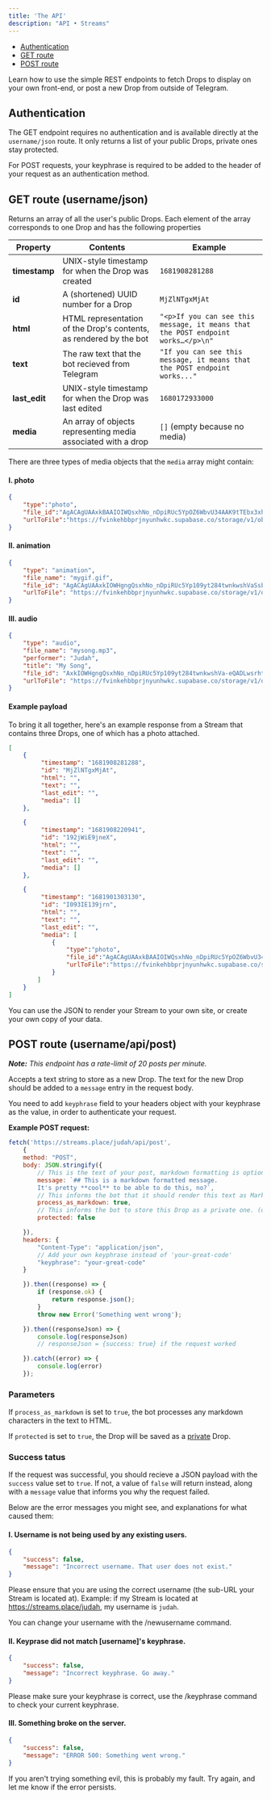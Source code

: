 ```yaml
---
title: 'The API'
description: "API • Streams"
---
```


<div id="menu">
    <ul>     
        <li><a href="#authentication"> Authentication </a></li>
		<li> <a href="#get-route-usernamejson"> GET route </a>
		<li> <a href="#post-route-usernameapipost"> POST route </a>
    </ul>
</div>


Learn how to use the simple REST endpoints to fetch Drops to display on your own front-end, or post a new Drop from outside of Telegram.


## Authentication 

The GET endpoint requires no authentication and is available directly at the `username/json` route. It only returns a list of your public Drops, private ones stay protected.

For POST requests, your keyphrase is required to be added to the header of your request as an authentication method.

## GET route (username/json) 

Returns an array of all the user's public Drops. Each element of the array corresponds to one Drop and has the following properties

| Property | Contents | Example |
|-|-|-|
| **timestamp** | UNIX-style timestamp for when the Drop was created | `1681908281288` |
| **id** | A (shortened) UUID number for a Drop | `MjZlNTgxMjAt` |
| **html** | HTML representation of the Drop's contents, as rendered by the bot | `"<p>If you can see this message, it means that the POST endpoint works…</p>\n"` |
| **text** | The raw text that the bot recieved from Telegram | `"If you can see this message, it means that the POST endpoint works..."` |
| **last_edit** | UNIX-style timestamp for when the Drop was last edited | `1680172933000` |
| **media** | An array of objects representing media associated with a drop | `[]` (empty because no media) |

There are three types of media objects that the `media` array might contain:

#### I. photo

```json 
{
    "type":"photo",
    "file_id":"AgACAgUAAxkBAAIOIWQsxhNo_nDpiRUc5YpOZ6WbvU34AAK9tTEbx3xhVaSsb-2Mkd7zAQADAgADeQADLwQ",
    "urlToFile":"https://fvinkehbbprjnyunhwkc.supabase.co/storage/v1/object/public/stream-images/beta/AgACAgUAAxkBAAIOIWQsxhNo_nDpiRUc5YpOZ6WbvU34AAK9tTEbx3xhVaSsb-2Mkd7zAQADAgADeQADLwQ.jpg"
}
```

#### II. animation

```json
{
    "type": "animation",
    "file_name": "mygif.gif",
    "file_id": "AgACAgUAAxkIOWHgngQsxhNo_nDpiRUc5Yp109yt284twnkwshVaSsb-2Mkd7sgsrgADeQADLwQ",
    "urlToFile": "https://fvinkehbbprjnyunhwkc.supabase.co/storage/v1/object/public/stream-images/beta/AgACAgUAAxkIOWHgngQsxhNo_nDpiRUc5Yp109yt284twnkwshVaSsb-2Mkd7sgsrgADeQADLwQ.gif"
}
```

#### III. audio

```json
{
    "type": "audio",
    "file_name": "mysong.mp3",
    "performer": "Judah",
    "title": "My Song",
    "file_id": "AxkIOWHgngQsxhNo_nDpiRUc5Yp109yt284twnkwshVa-eQADLwsrht23tgs",
    "urlToFile": "https://fvinkehbbprjnyunhwkc.supabase.co/storage/v1/object/public/stream-images/beta/AxkIOWHgngQsxhNo_nDpiRUc5Yp109yt284twnkwshVa-eQADLwsrht23tgs.ogg"
}
```

#### Example payload
To bring it all together, here's an example response from a Stream that contains three Drops, one of which has a photo attached.

```json
[
	{
		 "timestamp": "1681908281288",
		 "id": "MjZlNTgxMjAt", 
		 "html": "",
		 "text": "",
		 "last_edit": "",
		 "media": []
	},

	{
		 "timestamp": "1681908220941",
		 "id": "192jWiE9jneX", 
		 "html": "",
		 "text": "",
		 "last_edit": "",
		 "media": []
	},

	{
		 "timestamp": "1681901303130",
		 "id": "I093IE139jrn", 
		 "html": "",
		 "text": "",
		 "last_edit": "",
		 "media": [
			{
			    "type":"photo",
			    "file_id":"AgACAgUAAxkBAAIOIWQsxhNo_nDpiRUc5YpOZ6WbvU34AAK9tTEbx3xhVaSsb-2Mkd7zAQADAgADeQADLwQ",
			    "urlToFile":"https://fvinkehbbprjnyunhwkc.supabase.co/storage/v1/object/public/stream-images/beta/AgACAgUAAxkBAAIOIWQsxhNo_nDpiRUc5YpOZ6WbvU34AAK9tTEbx3xhVaSsb-2Mkd7zAQADAgADeQADLwQ.jpg"
			}
		]
	}
]
```

You can use the JSON to render your Stream to your own site, or create your own copy of your data. 

## POST route (username/api/post)

***Note:** This endpoint has a rate-limit of 20 posts per minute.*

Accepts a text string to store as a new Drop. The text for the new Drop should be added to a `message` entry in the request body.

You need to add `keyphrase` field to your headers object with your keyphrase as the value, in order to authenticate your request. 

**Example POST request:**

```javascript
fetch('https://streams.place/judah/api/post',
    {
    method: "POST",
    body: JSON.stringify({
        // This is the text of your post, markdown formatting is optional, of course. 
        message: `## This is a markdown formatted message.
        It's pretty **cool** to be able to do this, no?`,
        // This informs the bot that it should render this text as Markdown. (default: true)
        process_as_markdown: true,
        // This informs the bot to store this Drop as a private one. (default: false)
        protected: false

    }),
    headers: {
        "Content-Type": "application/json",
        // Add your own keyphrase instead of 'your-great-code'
        "keyphrase": "your-great-code"
    }

    }).then((response) => {
        if (response.ok) {
            return response.json();
        }
        throw new Error('Something went wrong');

    }).then((responseJson) => {
        console.log(responseJson)
        // responseJson = {success: true} if the request worked

    }).catch((error) => {
        console.log(error)
    });
```

### Parameters
If `process_as_markdown` is set to `true`, the bot processes any markdown characters in the text to HTML.

If `protected` is set to `true`, the Drop will be saved as a [private](/commands#protect) Drop.


### Success tatus
If the request was successful, you should recieve a JSON payload with the `success` value set to `true`. If not, a value of `false` will return instead, along with a `message` value that informs you why the request failed. 

Below are the error messages you might see, and explanations for what caused them:

#### I. Username is not being used by any existing users.

```json
{ 
	"success": false, 
	"message": "Incorrect username. That user does not exist."
}
```
Please ensure that you are using the correct username (the sub-URL your Stream is located at). Example: if my Stream is located at https://streams.place/judah, my username is `judah`.

You can change your username with the /newusername command.


#### II. Keyprase did not match [username]'s keyphrase.

```json
{ 
	"success": false, 
	"message": "Incorrect keyphrase. Go away."
}
```
Please make sure your keyphrase is correct, use the /keyphrase command to check your current keyphrase.


#### III. Something broke on the server. 

```json
{ 
	"success": false, 
	"message": "ERROR 500: Something went wrong."
}
```
If you aren't trying something evil, this is probably my fault. Try again, and let me know if the error persists.
